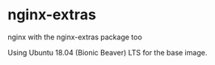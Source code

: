 # nginx-extras
nginx with the nginx-extras package too

Using Ubuntu 18.04 (Bionic Beaver) LTS for the base image.
